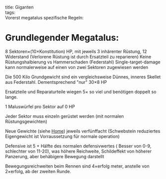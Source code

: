 title: Giganten  
tags:   
Vorerst megatalus spezifische Regeln:

# Grundlegender Megatalus:

8 Sektoren&times;(10&times;Konstitution) HP, mit jeweils 3 inhärenter Rüstung, 12 Widerstand (Verlorene Rüstung ist durch Ersatzteil zu reparieren)
Keine Rüstungshalbierung vs Hammerschaden (Federstahl)
Single-target-damage kann normalerweise auf einen von zwei Sektoren zugewiesen werden

Die 500 Kilo Grundgewicht sind ein vergleichsweise Dünnes, inneres Skellet aus Federstahl. Dementsprechend "nur" 30&times;8 HP

Ersatzteile und Reparaturteile wiegen 5&times; so viel und benötigen doppelt so lange.

1 Maluswürfel pro Sektor auf 0 HP

Jeder Sektor muss einzeln gerüstet werden (mit normalen Rüstungsgewichten)

Neue Gewichte (siehe [Home](home)) jeweils verfünffacht (Schwebstein reduziertes Eigengewicht ist Vorraussetzung für normale operation)

Defensive ist 5 + Hälfte des normalen defensivwertes ( Besser von 0-9, schlechter von 11-20), was höhere Reichweite, Schildeffekt von höherer Panzerung, aber behäbigere Bewegung darstellt

Bewegungsreichweiten beim Rennen sind 4&times;erfolg meter, anstelle von 2&times;erfolg, ab der zweiten Runde.







